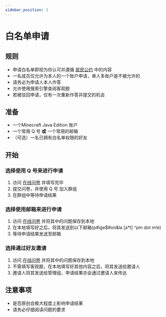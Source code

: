 ```yaml
---
sidebar_position: 3
---
```


# 白名单申请

## 规则
- 申请白名单即视为你认可并遵循 [居民公约](rules) 中的内容
- 一名成员仅允许为本人的一个账户申请，单人多账户是不被允许的
- 请务必为申请人本人作答
- 允许使用搜索引擎查阅客观题
- 若被驳回申请，仅有一次重新作答并提交的机会

## 准备
- 一个Minecraft Java Edition 账户
- 一个常用 Q 号 **或** 一个常用的邮箱
- （可选）一名已拥有白名单权限的好友

## 开始
### 选择使用 Q 号来进行申请
1. 访问 [在线问卷](https://wj.qq.com/s2/9639046/421e) 并填写完毕
2. 提交问卷，并使用 Q 号 加入群组
3. 在群组中等待申请结果

### 选择使用邮箱来进行申请
1. 访问 [在线问卷](https://wj.qq.com/s2/9639046/421e) 并将其中的问题保存到本地
2. 在本地填写好之后，将其发送到以下邮箱(p#ige$#on&la [a*t] ^pm dot m!e)
3. 等待申请结果发送至邮箱

### 选择通过好友邀请
1. 访问 [在线问卷](https://wj.qq.com/s2/9639046/421e) 并将其中的问题保存到本地
2. 不需填写客观题，在本地填写好其他内容之后，将其发送给邀请人
3. 邀请人将其发送给管理组，申请结果亦会通过邀请人来传达

## 注意事项
- 是否原创会极大程度上影响申请结果
- 请务必仔细阅读问题的要求